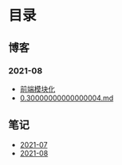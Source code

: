 # 目录

## 博客

### 2021-08

- [前端模块化](./blogs/JavaScript%20modules.md)
- [0.30000000000000004.md](./blogs/0.30000000000000004.md)

## 笔记

- [2021-07](./notes/2021-07.md)
- [2021-08](./notes/2021-08.md)
